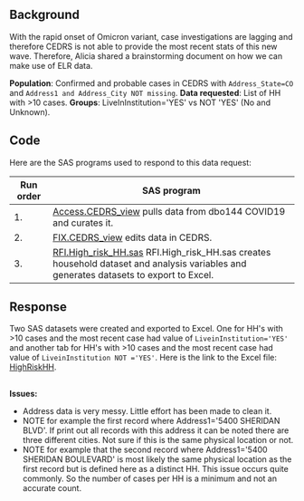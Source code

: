## Background 
With the rapid onset of Omicron variant, case investigations are lagging and therefore CEDRS is not able to provide the most recent stats of this new wave. Therefore, Alicia shared a brainstorming document on how we can make use of ELR data.


 
**Population**: Confirmed and probable cases in CEDRS with  `Address_State=CO` and `Address1 and Address_City NOT missing`.  **Data requested**: List of HH with >10 cases.  **Groups**: LiveInInstitution='YES' vs NOT 'YES' (No and Unknown). 


## Code
Here are the SAS programs used to respond to this data request:

|Run order|SAS program|
|---------|-----------|
|1.|[Access.CEDRS_view](../0.Universal/SAS%20code/Access.CEDRS_view.sas) pulls data from dbo144 COVID19 and curates it.|
|2.|[FIX.CEDRS_view](../0.Universal/SAS%20code/Fix.CEDRS_view.sas) edits data in CEDRS.|
|3.|[RFI.High_risk_HH.sas](./SAS/RFI.High_risk_HH.sas) RFI.High_risk_HH.sas creates household dataset and analysis variables and generates datasets to export to Excel.|


## Response
Two SAS datasets were created and exported to Excel. One for HH's with >10 cases and the most recent case had value of `LiveinInstitution='YES'` and another tab for HH's with >10 cases and the most recent case had value of `LiveinInstitution NOT ='YES'`.  Here is the link to the Excel file: [HighRiskHH](./Output%20data/HighRiskHH.xlsx).  



##
**Issues:**

* Address data is very messy. Little effort has been made to clean it. 
* NOTE for example the first record where Address1='5400 SHERIDAN BLVD'. If print out all records with this address it can be noted there are three different cities. Not sure if this is the same physical location or not.
* NOTE for example that the second record where Address1='5400 SHERIDAN BOULEVARD' is most likely the same physical location as the first record but is defined here as a distinct HH. This issue occurs quite commonly. So the number of cases per HH is a minimum and not an accurate count. 




